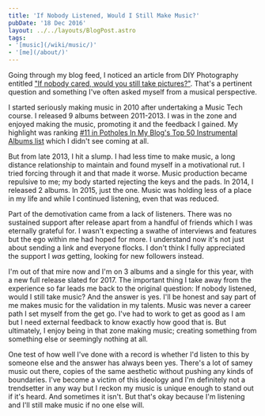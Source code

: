 ```yaml
---
title: 'If Nobody Listened, Would I Still Make Music?'
pubDate: '18 Dec 2016'
layout: ../../layouts/BlogPost.astro
tags:
- '[music](/wiki/music/)'
- '[me](/about/)'
---
```


Going through my blog feed, I noticed an article from DIY Photography entitled ["If nobody cared, would you still take pictures?"](https://www.diyphotography.net/nobody-cared-still-take-pictures/). That's a pertinent question and something I've often asked myself from a musical perspective.     

I started seriously making music in 2010 after undertaking a Music Tech course. I released 9 albums between 2011-2013. I was in the zone and enjoyed making the music, promoting it and the feedback I gained. My highlight was ranking [#11 in Potholes In My Blog's Top 50 Instrumental Albums list](http://potholesinmyblog.com/top-25-instrumental-albums-of-2012/4/) which I didn't see coming at all.          

But from late 2013, I hit a slump. I had less time to make music, a long distance relationship to maintain and found myself in a motivational rut. I tried forcing through it and that made it worse. Music production became repulsive to me; my body started rejecting the keys and the pads. In 2014, I released 2 albums. In 2015, just the one. Music was holding less of a place in my life and while I continued listening, even that was reduced.           

Part of the demotivation came from a lack of listeners. There was no sustained support after release apart from a handful of friends which I was eternally grateful for. I wasn't expecting a swathe of interviews and features but the ego within me had hoped for more. I understand now it's not just about sending a link and everyone flocks. I don't think I fully appreciated the support I *was* getting, looking for new followers instead.          

I'm out of that mire now and I'm on 3 albums and a single for this year, with a new full release slated for 2017. The important thing I take away from the experience so far leads me back to the original question: If nobody listened, would I still take music? And the answer is yes. I'll be honest and say part of me makes music for the validation in my talents. Music was never a career path I set myself from the get go. I've had to work to get as good as I am but I need external feedback to know exactly how good that is. But ultimately, I enjoy being in that zone making music; creating something from something else or seemingly nothing at all.           

One test of how well I've done with a record is whether I'd listen to this by someone else and the answer has always been yes. There's a lot of samey music out there, copies of the same aesthetic without pushing any kinds of boundaries. I've become a victim of this ideology and I'm definitely not a trendsetter in any way but I reckon my music is unique enough to stand out if it's heard. And sometimes it isn't. But that's okay because I'm listening and I'll still make music if no one else will.
